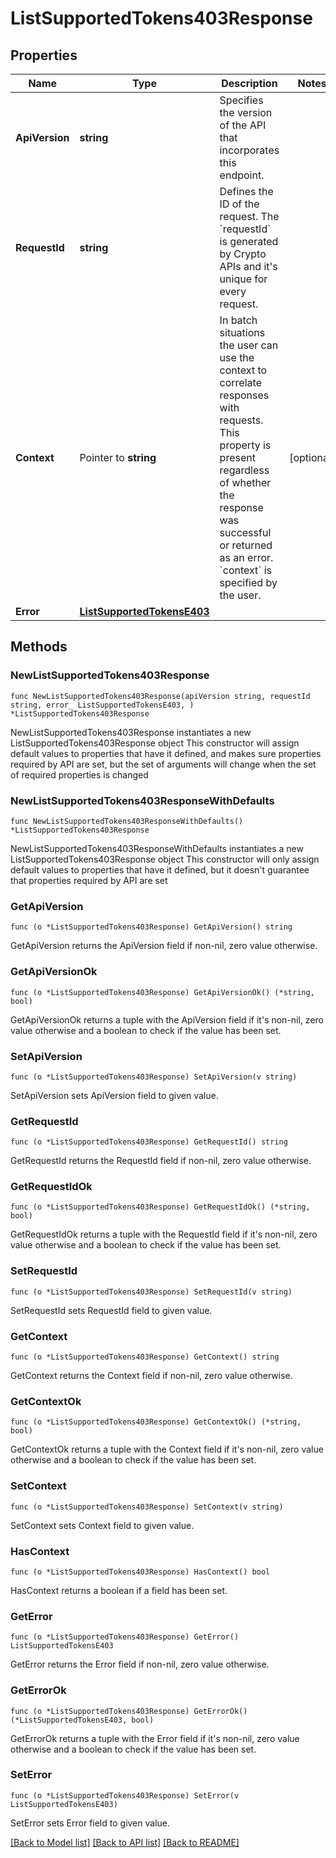 # ListSupportedTokens403Response

## Properties

Name | Type | Description | Notes
------------ | ------------- | ------------- | -------------
**ApiVersion** | **string** | Specifies the version of the API that incorporates this endpoint. | 
**RequestId** | **string** | Defines the ID of the request. The &#x60;requestId&#x60; is generated by Crypto APIs and it&#39;s unique for every request. | 
**Context** | Pointer to **string** | In batch situations the user can use the context to correlate responses with requests. This property is present regardless of whether the response was successful or returned as an error. &#x60;context&#x60; is specified by the user. | [optional] 
**Error** | [**ListSupportedTokensE403**](ListSupportedTokensE403.md) |  | 

## Methods

### NewListSupportedTokens403Response

`func NewListSupportedTokens403Response(apiVersion string, requestId string, error_ ListSupportedTokensE403, ) *ListSupportedTokens403Response`

NewListSupportedTokens403Response instantiates a new ListSupportedTokens403Response object
This constructor will assign default values to properties that have it defined,
and makes sure properties required by API are set, but the set of arguments
will change when the set of required properties is changed

### NewListSupportedTokens403ResponseWithDefaults

`func NewListSupportedTokens403ResponseWithDefaults() *ListSupportedTokens403Response`

NewListSupportedTokens403ResponseWithDefaults instantiates a new ListSupportedTokens403Response object
This constructor will only assign default values to properties that have it defined,
but it doesn't guarantee that properties required by API are set

### GetApiVersion

`func (o *ListSupportedTokens403Response) GetApiVersion() string`

GetApiVersion returns the ApiVersion field if non-nil, zero value otherwise.

### GetApiVersionOk

`func (o *ListSupportedTokens403Response) GetApiVersionOk() (*string, bool)`

GetApiVersionOk returns a tuple with the ApiVersion field if it's non-nil, zero value otherwise
and a boolean to check if the value has been set.

### SetApiVersion

`func (o *ListSupportedTokens403Response) SetApiVersion(v string)`

SetApiVersion sets ApiVersion field to given value.


### GetRequestId

`func (o *ListSupportedTokens403Response) GetRequestId() string`

GetRequestId returns the RequestId field if non-nil, zero value otherwise.

### GetRequestIdOk

`func (o *ListSupportedTokens403Response) GetRequestIdOk() (*string, bool)`

GetRequestIdOk returns a tuple with the RequestId field if it's non-nil, zero value otherwise
and a boolean to check if the value has been set.

### SetRequestId

`func (o *ListSupportedTokens403Response) SetRequestId(v string)`

SetRequestId sets RequestId field to given value.


### GetContext

`func (o *ListSupportedTokens403Response) GetContext() string`

GetContext returns the Context field if non-nil, zero value otherwise.

### GetContextOk

`func (o *ListSupportedTokens403Response) GetContextOk() (*string, bool)`

GetContextOk returns a tuple with the Context field if it's non-nil, zero value otherwise
and a boolean to check if the value has been set.

### SetContext

`func (o *ListSupportedTokens403Response) SetContext(v string)`

SetContext sets Context field to given value.

### HasContext

`func (o *ListSupportedTokens403Response) HasContext() bool`

HasContext returns a boolean if a field has been set.

### GetError

`func (o *ListSupportedTokens403Response) GetError() ListSupportedTokensE403`

GetError returns the Error field if non-nil, zero value otherwise.

### GetErrorOk

`func (o *ListSupportedTokens403Response) GetErrorOk() (*ListSupportedTokensE403, bool)`

GetErrorOk returns a tuple with the Error field if it's non-nil, zero value otherwise
and a boolean to check if the value has been set.

### SetError

`func (o *ListSupportedTokens403Response) SetError(v ListSupportedTokensE403)`

SetError sets Error field to given value.



[[Back to Model list]](../README.md#documentation-for-models) [[Back to API list]](../README.md#documentation-for-api-endpoints) [[Back to README]](../README.md)



